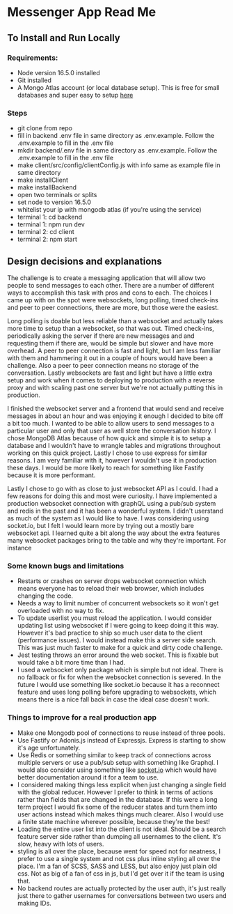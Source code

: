 # Messenger App Read Me

## To Install and Run Locally

### Requirements:

- Node version 16.5.0 installed
- Git installed
- A Mongo Atlas account (or local database setup). This is free for small databases and super easy to setup [here](https://www.mongodb.com/cloud/atlas/register?utm_content=rlsapostreg&utm_source=google&utm_campaign=gs_americas_uscan_search_brand_dsa_atlas_desktop_rlsa_postreg&utm_term=&utm_medium=cpc_paid_search&utm_ad=&utm_ad_campaign_id=14383025495&adgroup=129270225274&gclid=Cj0KCQiAnaeNBhCUARIsABEee8W77aYGjMTHqQo-JpRvi7I_dUZlpXhJ64I4GFX3h-bPhGPLDcgZhQIaAmUnEALw_wcB)

### Steps

- git clone from repo
- fill in backend .env file in same directory as .env.example. Follow the .env.example to fill in the .env file
- mkdir backend/.env file in same directory as .env.example. Follow the .env.example to fill in the .env file
- make client/src/config/clientConfig.js with info same as example file in same directory
- make installClient
- make installBackend
- open two terminals or splits
- set node to version 16.5.0
- whitelist your ip with mongodb atlas (if you're using the service)
- terminal 1: cd backend
- terminal 1: npm run dev
- terminal 2: cd client
- terminal 2: npm start

## Design decisions and explanations

The challenge is to create a messaging application that will allow two people to send messages to each other. There are a number of different ways to accomplish this task with pros and cons to each. The choices I came up with on the spot were websockets, long polling, timed check-ins and peer to peer connections, there are more, but those were the easiest.

Long polling is doable but less reliable than a websocket and actually takes more time to setup than a websocket, so that was out. Timed check-ins, periodically asking the server if there are new messages and and requesting them if there are, would be simple but slower and have more overhead. A peer to peer connection is fast and light, but I am less familiar with them and hammering it out in a couple of hours would have been a challenge. Also a peer to peer connection means no storage of the conversation. Lastly websockets are fast and light but have a little extra setup and work when it comes to deploying to production with a reverse proxy and with scaling past one server but we're not actually putting this in production.

I finished the websocket server and a frontend that would send and receive messages in about an hour and was enjoying it enough I decided to bite off a bit too much. I wanted to be able to allow users to send messages to a particular user and only that user as well store the conversation history. I chose MongoDB Atlas because of how quick and simple it is to setup a database and I wouldn't have to wrangle tables and migrations throughout working on this quick project. Lastly I chose to use express for similar reasons. I am very familiar with it, however I wouldn't use it in production these days. I would be more likely to reach for something like Fastify because it is more performant.

Lastly I chose to go with as close to just websocket API as I could. I had a few reasons for doing this and most were curiosity. I have implemented a production websocket connection with graphQL using a pub/sub system and redis in the past and it has been a wonderful system. I didn't userstand as much of the system as I would like to have. I was considering using socket.io, but I felt I would learn more by trying out a mostly bare websocket api. I learned quite a bit along the way about the extra features many websocket packages bring to the table and why they're important. For instance

### Some known bugs and limitations

- Restarts or crashes on server drops websocket connection which means everyone has to reload their web browser, which includes changing the code.
- Needs a way to limit number of concurrent websockets so it won't get overloaded with no way to fix.
- To update userlist you must reload the application. I would consider updating list using websocket if I were going to keep doing it this way. However it's bad practice to ship so much user data to the client (performance issues). I would instead make this a server side search. This was just much faster to make for a quick and dirty code challenge.
- Jest testing throws an error around the web socket. This is fixable but would take a bit more time than I had.
- I used a websocket only package which is simple but not ideal. There is no fallback or fix for when the websocket connection is severed. In the future I would use something like socket.io because it has a reconnect feature and uses long polling before upgrading to websockets, which means there is a nice fall back in case the ideal case doesn't work.

### Things to improve for a real production app

- Make one Mongodb pool of connections to reuse instead of three pools.
- Use Fastify or Adonis.js instead of Expressjs. Express is starting to show it's age unfortunately.
- Use Redis or something similar to keep track of connections across multiple servers or use a pub/sub setup with something like Graphql. I would also consider using something like [socket.io](http://socket.io/) which would have better documentation around it for a team to use.
- I considered making things less explicit when just changing a single field with the global reducer. However I prefer to think in terms of actions rather than fields that are changed in the database. If this were a long term project I would fix some of the reducer states and turn them into user actions instead which makes things much clearer. Also I would use a finite state machine wherever possible, because they're the best!
- Loading the entire user list into the client is not ideal. Should be a search feature server side rather than dumping all usernames to the client. It's slow, heavy with lots of users.
- styling is all over the place, because went for speed not for neatness, I prefer to use a single system and not css plus inline styling all over the place. I'm a fan of SCSS, SASS and LESS, but also enjoy just plain old css. Not as big of a fan of css in js, but I'd get over it if the team is using that.
- No backend routes are actually protected by the user auth, it's just really just there to gather usernames for conversations between two users and making IDs.

